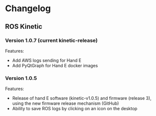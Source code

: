 # Changelog 
## ROS Kinetic

### Version 1.0.7 (current kinetic-release) 

Features:

* Add AWS logs sending for Hand E
* Add PyQtGraph for Hand E docker images

### Version 1.0.5

Features:

* Release of hand E software (kinetic-v1.0.5) and firmware (release 3), using the new firmware release mechanism (GitHub)
* Ability to save ROS logs by clicking on an icon on the desktop

